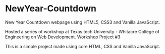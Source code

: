 # NewYear-Countdown
New Year Countdown webpage using HTML5, CSS3 and Vanilla JavaScript. 

Hosted a series of workshop at Texas tech University - Whitacre College of Engineering on Web Development. Workshop Project #3

This is a simple project made using core HTML, CSS and Vanilla JavaScript. 
